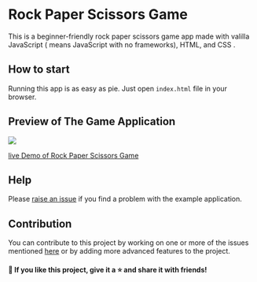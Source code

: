 # Rock Paper Scissors Game
This is a beginner-friendly rock paper scissors game app made with valilla JavaScript ( means JavaScript with no frameworks), HTML, and CSS .

## How to start
Running this app is as easy as pie. Just open `index.html` file in your browser.

## Preview of The Game Application

<img src="https://i.imgur.com/SKBy9c1.png" style="display: block;
  margin-left: auto;
  margin-right: auto;">
</img>

   [live Demo of Rock Paper Scissors Game](https://github.com/Aklilu-Mandefro/rock-paper-scissors-game-with-javascript-html-and-css)

## Help

Please [raise an issue](https://github.com/Aklilu-Mandefro/rock-paper-scissors-game-with-javascript-html-and-css/issues) if you find a problem with the example application.

## Contribution 
You can contribute to this project by working on one or more of the issues mentioned [here](https://github.com/Aklilu-Mandefro/rock-paper-scissors-game-with-javascript-html-and-css/issues/) or by adding more advanced features to the project.

#### 💙 If you like this project, give it a ⭐ and share it with friends!
